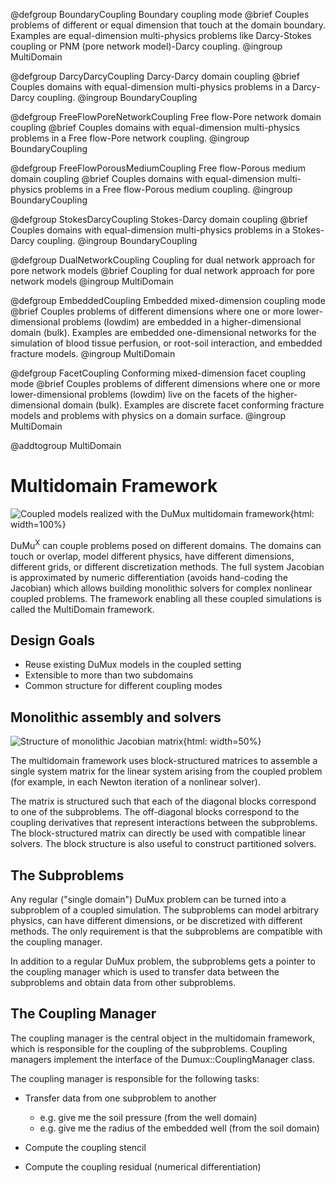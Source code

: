 @defgroup BoundaryCoupling Boundary coupling mode
@brief Couples problems of different or equal dimension that touch at the domain boundary. Examples are equal-dimension multi-physics problems like Darcy-Stokes coupling or PNM (pore network model)-Darcy coupling.
@ingroup MultiDomain

@defgroup DarcyDarcyCoupling Darcy-Darcy domain coupling
@brief Couples domains with equal-dimension multi-physics problems in a Darcy-Darcy coupling.
@ingroup BoundaryCoupling

@defgroup FreeFlowPoreNetworkCoupling Free flow-Pore network domain coupling
@brief Couples domains with equal-dimension multi-physics problems in a Free flow-Pore network coupling.
@ingroup BoundaryCoupling

@defgroup FreeFlowPorousMediumCoupling Free flow-Porous medium domain coupling
@brief Couples domains with equal-dimension multi-physics problems in a Free flow-Porous medium coupling.
@ingroup BoundaryCoupling

@defgroup StokesDarcyCoupling Stokes-Darcy domain coupling
@brief Couples domains with equal-dimension multi-physics problems in a Stokes-Darcy coupling.
@ingroup BoundaryCoupling

@defgroup DualNetworkCoupling Coupling for dual network approach for pore network models
@brief Coupling for dual network approach for pore network models
@ingroup MultiDomain

@defgroup EmbeddedCoupling Embedded mixed-dimension coupling mode
@brief Couples problems of different dimensions where one or more lower-dimensional problems (lowdim) are embedded in a higher-dimensional domain (bulk). Examples are embedded one-dimensional networks for the simulation of blood tissue perfusion, or root-soil interaction, and embedded fracture models.
@ingroup MultiDomain

@defgroup FacetCoupling Conforming mixed-dimension facet coupling mode
@brief Couples problems of different dimensions where one or more lower-dimensional problems (lowdim) live on the facets of the higher-dimensional domain (bulk). Examples are discrete facet conforming fracture models and problems with physics on a domain surface.
@ingroup MultiDomain


@addtogroup MultiDomain

# Multidomain Framework

![Coupled models realized with the DuMux multidomain framework](multidomain.svg){html: width=100%}

DuMu<sup>X</sup> can couple problems posed on different domains.
The domains can touch or overlap, model different physics, have different dimensions, different grids, or different discretization methods.
The full system Jacobian is approximated by numeric differentiation (avoids hand-coding the Jacobian)
which allows building monolithic solvers for complex nonlinear coupled problems.
The framework enabling all these coupled simulations is called the MultiDomain framework.

## Design Goals

* Reuse existing DuMux models in the coupled setting
* Extensible to more than two subdomains
* Common structure for different coupling modes

## Monolithic assembly and solvers

![Structure of monolithic Jacobian matrix](mdstructure.svg){html: width=50%}

The multidomain framework uses block-structured matrices to assemble a single system matrix for the linear system
arising from the coupled problem (for example, in each Newton iteration of a nonlinear solver).

The matrix is structured such that each of the diagonal blocks correspond to one of the subproblems.
The off-diagonal blocks correspond to the coupling derivatives that represent interactions between the subproblems.
The block-structured matrix can directly be used with compatible linear solvers.
The block structure is also useful to construct partitioned solvers.

## The Subproblems

Any regular ("single domain") DuMux problem can be turned into a subproblem of a coupled simulation.
The subproblems can model arbitrary physics, can have different dimensions, or be discretized with different methods.
The only requirement is that the subproblems are compatible with the coupling manager.

In addition to a regular DuMux problem, the subproblems gets a pointer to the coupling manager which
is used to transfer data between the subproblems and obtain data from other subproblems.

## The Coupling Manager

The coupling manager is the central object in the multidomain framework,
which is responsible for the coupling of the subproblems.
Coupling managers implement the interface of the Dumux::CouplingManager class.

The coupling manager is responsible for the following tasks:

* Transfer data from one subproblem to another
    - e.g. give me the soil pressure (from the well domain)
    - e.g. give me the radius of the embedded well (from the soil domain)

* Compute the coupling stencil
* Compute the coupling residual (numerical differentiation)
